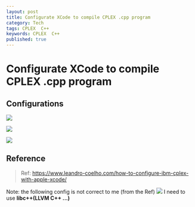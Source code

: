 ```yaml
---
layout: post
title: Configurate XCode to compile CPLEX .cpp program
category: Tech
tags: CPLEX  C++
keywords: CPLEX  C++
published: true
---
```


# Configurate XCode to compile CPLEX .cpp program

## Configurations

![](/cplex/img/config_xcode_for_cplex_2018-09-10-22-12-32.png)

![](/cplex/img/config_xcode_for_cplex_2018-09-10-22-13-51.png)

![](/cplex/img/config_xcode_for_cplex_2018-09-10-22-17-23.png)

## Reference

> Ref: <https://www.leandro-coelho.com/how-to-configure-ibm-cplex-with-apple-xcode/>
>  
Note: the following config is not correct to me (from the Ref)
![](/cplex/img/config_xcode_for_cplex_2018-09-10-22-21-54.png)
I need to use **libc++(LLVM C++ ...)**